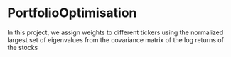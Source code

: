 # PortfolioOptimisation
In this project, we assign weights to different tickers using the normalized largest set of eigenvalues from the covariance matrix of the log returns of the stocks
